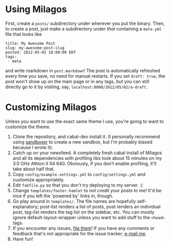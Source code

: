 # Using Milagos
First, create a `posts/` subdirectory under wherever you put the binary. Then, to create a post, just make a subdirectory under *that* containing a `meta.yml` file that looks like

    title: My Awesome Post
    slug: my-awesome-post-slug
    posted: 2012-05-02 18:00:00 EDT
    tags:
     - meta

and write markdown in `post.markdown`! The post is automatically refreshed every time you save, no need for manual restarts. If you set `draft: true`, the post won't show up on the main page or in any tags, but you can still directly go to it by visiting, say, `localhost:8000/2012/05/02/a-draft`.

# Customizing Milagos
Unless you want to use the exact same theme I use, you're going to want to customize the theme.

1. Clone the repository, and cabal-dev install it. (I personally recommend using [sandboxer](https://github.com/veinor/sandboxer) to create a new sandbox, but I'm probably biased because I wrote it).
2. Catch up on your newsfeed. A completely fresh cabal install of Milagos and all its dependencies with profiling libs took about 15 minutes on my 3.0 GHz Athlon II X4 640. Obviously, if you don't enable profiling, it'll take about half that.
3. Copy `config/example.settings.yml` to `config/settings.yml` and customize appropriately.
4. Edit `fabfile.py` so that you don't try deploying to my server. :)
5. Change `templates/footer.hamlet` to not credit your posts to me! It'd be nice if you left the 'powered by' links in, though.
5. Go play around in `templates/`. The file names are hopefully self-explanatory; post-list renders a list of posts, post renders an individual post, tag-list renders the tag list on the sidebar, etc. You can mostly ignore default-layout-wrapper unless you want to add stuff to the `<head>` tags.
6. If you encounter any issues, [file them](https://github.com/veinor/milagos)! If you have any comments or feedback that's not appropriate for the issue tracker, [e-mail me](mailto:phurst@amateurtopologist.com).
7. Have fun!
